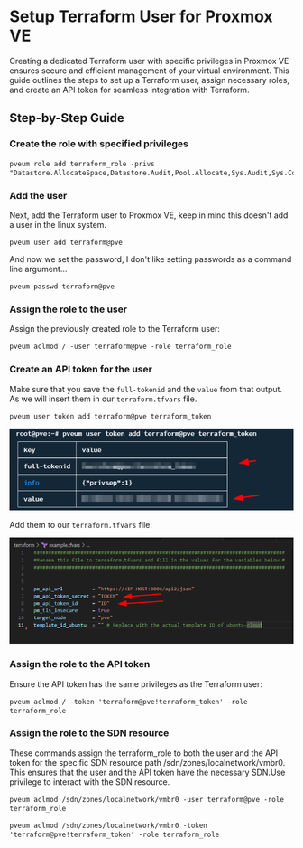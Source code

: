 # Setup Terraform User for Proxmox VE

Creating a dedicated Terraform user with specific privileges in Proxmox VE ensures secure and efficient management of your virtual environment. This guide outlines the steps to set up a Terraform user, assign necessary roles, and create an API token for seamless integration with Terraform.

## Step-by-Step Guide

### Create the role with specified privileges
```
pveum role add terraform_role -privs "Datastore.AllocateSpace,Datastore.Audit,Pool.Allocate,Sys.Audit,Sys.Console,Sys.Modify,VM.Allocate,VM.Audit,VM.Clone,VM.Config.CDROM,VM.Config.Cloudinit,VM.Config.CPU,VM.Config.Disk,VM.Config.HWType,VM.Config.Memory,VM.Config.Network,VM.Config.Options,VM.Migrate,VM.Monitor,VM.PowerMgmt,SDN.Use"
```
### Add the user
Next, add the Terraform user to Proxmox VE, keep in mind this doesn't add a user in the linux system.

```
pveum user add terraform@pve
```

And now we set the password, I don't like setting passwords as a command line argument...

```
pveum passwd terraform@pve
```
### Assign the role to the user
Assign the previously created role to the Terraform user:
```
pveum aclmod / -user terraform@pve -role terraform_role
```

### Create an API token for the user

Make sure that you save the `full-tokenid` and the `value` from that output. As we will insert them in our `terraform.tfvars` file.

```
pveum user token add terraform@pve terraform_token
```

![screen1](/screenshots/Pasted_image_20240517143622.png)

Add them to our `terraform.tfvars` file:

![screen2](/screenshots/Pasted_image_20240517143752.png)

### Assign the role to the API token
Ensure the API token has the same privileges as the Terraform user:

```
pveum aclmod / -token 'terraform@pve!terraform_token' -role terraform_role
```

### Assign the role to the SDN resource

These commands assign the terraform_role to both the user and the API token for the specific SDN resource path /sdn/zones/localnetwork/vmbr0. This ensures that the user and the API token have the necessary SDN.Use privilege to interact with the SDN resource.

```
pveum aclmod /sdn/zones/localnetwork/vmbr0 -user terraform@pve -role terraform_role
```

```
pveum aclmod /sdn/zones/localnetwork/vmbr0 -token 'terraform@pve!terraform_token' -role terraform_role
```